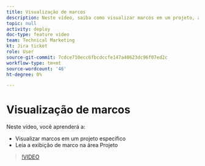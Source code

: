```yaml
---
title: Visualização de marcos
description: Neste vídeo, saiba como visualizar marcos em um projeto, além de usar a visualização de marcos na área Projeto .
topic: null
activity: deploy
doc-type: feature video
team: Technical Marketing
kt: Jira ticket
role: User
source-git-commit: 7cdce710ecc6fbcdccfe147a40623dc96f07ed2c
workflow-type: tm+mt
source-wordcount: '46'
ht-degree: 0%

---
```


# Visualização de marcos

Neste vídeo, você aprenderá a:

* Visualizar marcos em um projeto específico
* Leia a exibição de marco na área Projeto

>[!VIDEO](https://video.tv.adobe.com/v/335206/?quality=12)
